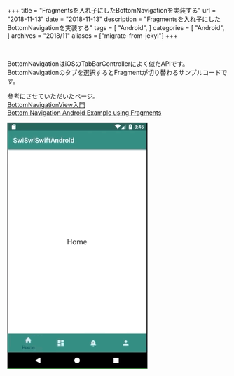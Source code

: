 +++
title = "Fragmentsを入れ子にしたBottomNavigationを実装する"
url = "2018-11-13"
date = "2018-11-13"
description = "Fragmentsを入れ子にしたBottomNavigationを実装する"
tags = [
    "Android",
]
categories = [
    "Android",
]
archives = "2018/11"
aliases = ["migrate-from-jekyl"]
+++

<br>

BottomNavigationはiOSのTabBarControllerによく似たAPIです。  
BottomNavigationのタブを選択するとFragmentが切り替わるサンプルコードです。  

参考にさせていただいたページ。  
[BottomNavigationView入門](https://qiita.com/neonankiti/items/8f5a4b9039914192a948)  
[Bottom Navigation Android Example using Fragments](https://www.simplifiedcoding.net/bottom-navigation-android-example/)  

![alt](1.gif)

<script src="https://gist.github.com/O-Junpei/151f02bb6cc7cac4943776356ed916ce.js"></script>
